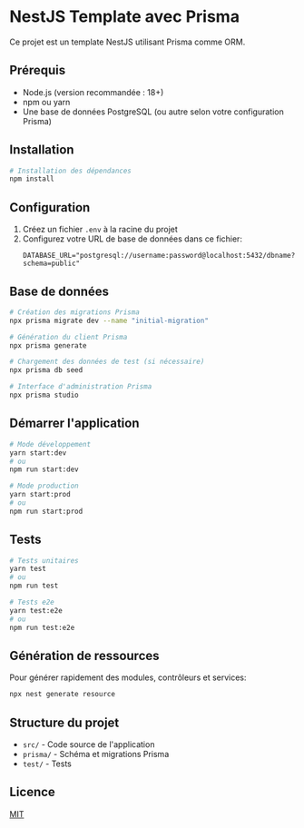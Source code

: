 # NestJS Template avec Prisma

Ce projet est un template NestJS utilisant Prisma comme ORM.

## Prérequis

- Node.js (version recommandée : 18+)
- npm ou yarn
- Une base de données PostgreSQL (ou autre selon votre configuration Prisma)

## Installation

```bash
# Installation des dépendances
npm install
```

## Configuration

1. Créez un fichier `.env` à la racine du projet
2. Configurez votre URL de base de données dans ce fichier:
   ```
   DATABASE_URL="postgresql://username:password@localhost:5432/dbname?schema=public"
   ```

## Base de données

```bash
# Création des migrations Prisma
npx prisma migrate dev --name "initial-migration"

# Génération du client Prisma
npx prisma generate

# Chargement des données de test (si nécessaire)
npx prisma db seed

# Interface d'administration Prisma
npx prisma studio
```

## Démarrer l'application

```bash
# Mode développement
yarn start:dev
# ou
npm run start:dev

# Mode production
yarn start:prod
# ou
npm run start:prod
```

## Tests

```bash
# Tests unitaires
yarn test
# ou
npm run test

# Tests e2e
yarn test:e2e
# ou
npm run test:e2e
```

## Génération de ressources

Pour générer rapidement des modules, contrôleurs et services:

```bash
npx nest generate resource
```

## Structure du projet

- `src/` - Code source de l'application
- `prisma/` - Schéma et migrations Prisma
- `test/` - Tests

## Licence

[MIT](LICENSE)

